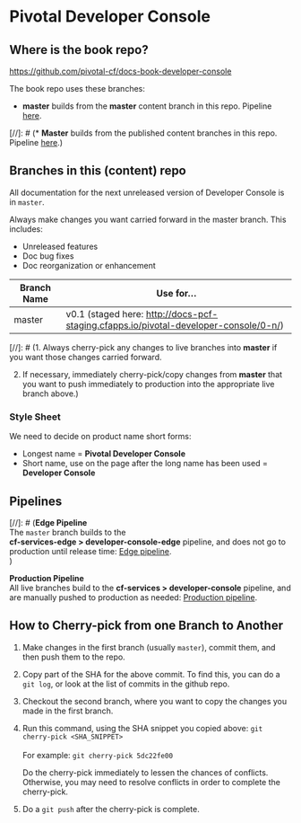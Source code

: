 # Pivotal Developer Console

## Where is the book repo?
https://github.com/pivotal-cf/docs-book-developer-console

The book repo uses these branches:

* **master** builds from the **master** content branch in this repo.
Pipeline [here](https://concourse.run.pivotal.io/teams/cf-docs/pipelines/cf-services-edge?group=developer-console-edge).

[//]: # (* **Master** builds from the published content branches in this repo. Pipeline [here](https://concourse.run.pivotal.io/teams/cf-docs/pipelines/cf-services?group=developer-console).)

## Branches in this (content) repo

All documentation for the next unreleased version of Developer Console is in `master`.

Always make changes you want carried forward in the master branch. This includes:

* Unreleased features
* Doc bug fixes
* Doc reorganization or enhancement

| Branch Name| Use for… |
|------------| ---------|
| master     | v0.1 (staged here: http://docs-pcf-staging.cfapps.io/pivotal-developer-console/0-n/) |


[//]: # (1. Always cherry-pick any changes to live branches into **master** if you want those changes carried forward.

2. If necessary, immediately cherry-pick/copy changes from **master** that you want to push immediately to production into the appropriate live branch above.)

### Style Sheet

We need to decide on product name short forms:
+ Longest name = **Pivotal Developer Console**
+ Short name, use on the page after the long name has been used = **Developer Console**

## Pipelines

[//]: # (**Edge Pipeline**<br>
The `master` branch builds to the <br> <strong>cf-services-edge > developer-console-edge</strong> pipeline, and does not go to production until release time: [Edge pipeline](https://concourse.run.pivotal.io/teams/cf-docs/pipelines/cf-services-edge?group=developer-console-edge). <br>)

**Production Pipeline**<br>
All live branches build to the <strong>cf-services > developer-console</strong> pipeline,
and are manually pushed to production as needed: [Production pipeline](https://concourse.run.pivotal.io/teams/cf-docs/pipelines/cf-services?group=developer-console).

## How to Cherry-pick from one Branch to Another
1. Make changes in the first branch (usually `master`), commit them, and then push them to the repo.
2. Copy part of the SHA for the above commit. To find this, you can do a `git log`, or look at the list of commits in the github repo.
3. Checkout the second branch, where you want to copy the changes you made in the first branch.
4. Run this command, using the SHA snippet you copied above:
    `git cherry-pick <SHA_SNIPPET>`<br><br>
    For example: `git cherry-pick 5dc22fe00`

    Do the cherry-pick immediately to lessen the chances of conflicts.
    Otherwise, you may need to resolve conflicts in order to complete the cherry-pick.

5. Do a `git push` after the cherry-pick is complete.<br><br>
